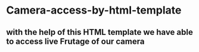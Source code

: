 # Camera-access-by-html-template

## with the help of this HTML template we have able to access live Frutage of our camera
